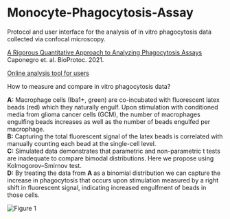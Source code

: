 # Monocyte-Phagocytosis-Assay
Protocol and user interface for the analysis of in vitro phagocytosis data collected via confocal microscopy.

[A Rigorous Quantitative Approach to Analyzing Phagocytosis Assays](https://bio-protocol.org/UserHome.aspx?id=1238168)<br/> 
Caponegro et. al. BioProtoc. 2021.

[Online analysis tool for users]( https://mcap91.shinyapps.io/Monocyte-Phagocytosis-Assay/)

How to measure and compare in vitro phagocytosis data? 

**A:** Macrophage cells (Iba1+, green) are co-incubated with fluorescent latex beads (red) which they naturally engulf. Upon stimulation with conditioned media from glioma cancer cells (GCM), the number of macrophages engulfing beads increases as well as the number of beads engulfed per macrophage.<br/> 
**B:** Capturing the total fluorescent signal of the latex beads is correlated with manually counting each bead at the single-cell level.<br/>
**C:** Simulated data demonstrates that parametric and non-parametric t tests are inadequate to compare bimodal distributions. Here we propose using Kolmogorov–Smirnov test.<br/>
**D:** By treating the data from **A** as a binomial distribution we can capture the increase in phagocytosis that occurs upon stimulation measured by a right shift in fluorescent signal, indicating increased engulfment of beads in those cells.

![Figure 1](https://user-images.githubusercontent.com/36866996/124327769-4316fc80-db3d-11eb-8ae6-0b648955cb4e.png)



